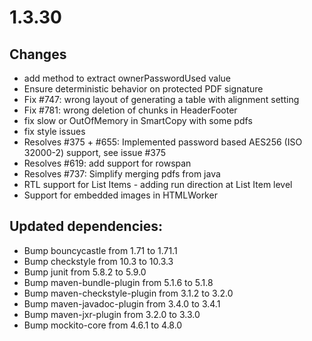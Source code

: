 # 1.3.30

## Changes

- add method to extract ownerPasswordUsed value
- Ensure deterministic behavior on protected PDF signature
- Fix #747: wrong layout of generating a table with alignment setting
- Fix #781: wrong deletion of chunks in HeaderFooter
- fix slow or OutOfMemory in SmartCopy with some pdfs
- fix style issues
- Resolves #375 + #655: Implemented password based AES256 (ISO 32000-2) support, see issue #375
- Resolves #619: add support for rowspan
- Resolves #737: Simplify merging pdfs from java
- RTL support for List Items - adding run direction at List Item level
- Support for embedded images in HTMLWorker

## Updated dependencies:
- Bump bouncycastle from 1.71 to 1.71.1
- Bump checkstyle from 10.3 to 10.3.3
- Bump junit from 5.8.2 to 5.9.0
- Bump maven-bundle-plugin from 5.1.6 to 5.1.8
- Bump maven-checkstyle-plugin from 3.1.2 to 3.2.0
- Bump maven-javadoc-plugin from 3.4.0 to 3.4.1
- Bump maven-jxr-plugin from 3.2.0 to 3.3.0
- Bump mockito-core from 4.6.1 to 4.8.0
